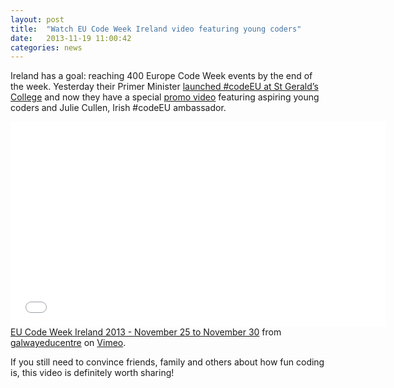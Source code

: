 ```yaml
---
layout: post
title:  "Watch EU Code Week Ireland video featuring young coders"
date:   2013-11-19 11:00:42
categories: news
---
```


Ireland has a goal: reaching 400 Europe Code Week events by the end of the week. Yesterday their Primer Minister [launched #codeEU at St Gerald’s College](http://www.techcentral.ie/taoiseach-revisits-st-geralds-college-to-launch-europe-code-week/) and now they have a special [promo video](https://vimeo.com/79755229) featuring aspiring young coders and Julie Cullen, Irish #codeEU ambassador.

<iframe src="//player.vimeo.com/video/79755229" width="600" height="328" frameborder="0" webkitallowfullscreen mozallowfullscreen allowfullscreen></iframe> 
<a href="http://vimeo.com/79755229">EU Code Week Ireland 2013 - November 25 to November 30</a> from <a href="http://vimeo.com/galwayeducentre">galwayeducentre</a> on <a href="https://vimeo.com">Vimeo</a>.

If you still need to convince friends, family and others about how fun coding is, this video is definitely worth sharing! 